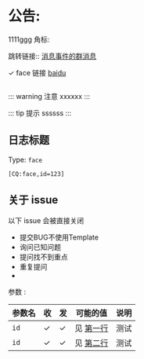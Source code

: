 # 公告:
1111ggg
角标:<Badge text="发"/> 

跳转链接::
[消息事件的群消息](../event/message.md#群消息) 

✓ face 
链接
[baidu](https://baidu.com)

```json

```
::: warning 注意
xxxxxx
:::

::: tip 提示
ssssss
:::

## 日志标题

Type: `face`



```
[CQ:face,id=123]
```



## 关于 issue

以下 issue 会被直接关闭
- 提交BUG不使用Template
- 询问已知问题
- 提问找不到重点
- 重复提问
- 
参数 : 

| 参数名 | 收 | 发 | 可能的值 | 说明 |
| --- | --- | --- | --- | --- |
| `id` | ✓ | ✓ | 见 [第一行](https://github.com) | 测试|
| `id` | ✓ | ✓ | 见 [第二行](https://github.com) | 测试|
